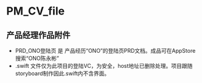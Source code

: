 # PM_CV_file
## 产品经理作品附件
* PRD_ONO登陆页 是 产品经历“ONO”的登陆页PRD文档。成品可在AppStore搜索“ONO陈永彬”
* .swift 文件仅为此项目的登陆VC，为安全，host地址已删除处理。项目跟随storyboard制作因此.swift内不含界面。
